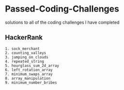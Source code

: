 # Passed-Coding-Challenges
solutions to all of the coding challenges I have completed
## HackerRank
    1. sock_merchant
    2. counting_valleys
    3. jumping_on_clouds
    4. repeated_string
    5. hourglass_sum_2d_array
    6. left_rotation_array
    7. minimum_swaps_array
    8. array_manipulation
    9. minimum_number_bribes
